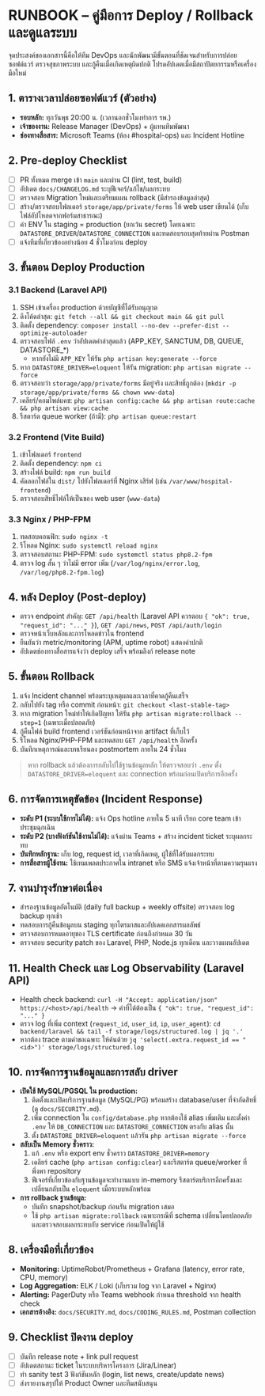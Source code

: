 ﻿# RUNBOOK – คู่มือการ Deploy / Rollback และดูแลระบบ

จุดประสงค์ของเอกสารนี้คือให้ทีม DevOps และนักพัฒนามีขั้นตอนที่ชัดเจนสำหรับการปล่อยซอฟต์แวร์ ตรวจสุขภาพระบบ และกู้คืนเมื่อเกิดเหตุผิดปกติ โปรดอัปเดตเมื่อมีสถาปัตยกรรมหรือเครื่องมือใหม่

## 1. ตารางเวลาปล่อยซอฟต์แวร์ (ตัวอย่าง)
- **รอบหลัก:** ทุกวันพุธ 20:00 น. (เวลานอกชั่วโมงทำการ รพ.)
- **เจ้าของงาน:** Release Manager (DevOps) + ผู้แทนทีมพัฒนา
- **ช่องทางสื่อสาร:** Microsoft Teams (ห้อง #hospital-ops) และ Incident Hotline

## 2. Pre-deploy Checklist
- [ ] PR ทั้งหมด merge เข้า `main` และผ่าน CI (lint, test, build)
- [ ] อัปเดต `docs/CHANGELOG.md` ระบุฟีเจอร์/แก้ไข/ผลกระทบ
- [ ] ตรวจสอบ Migration ใหม่และเตรียมแผน rollback (มีสำรองข้อมูลล่าสุด)
- [ ] สร้าง/ตรวจสอบโฟลเดอร์ `storage/app/private/forms` ให้ web user เขียนได้ (เก็บไฟล์อัปโหลดจากฟอร์มสาธารณะ)
- [ ] ค่า ENV ใน staging = production (ยกเว้น secret) โดยเฉพาะ `DATASTORE_DRIVER`/`DATASTORE_CONNECTION` และทดสอบรอบสุดท้ายผ่าน Postman
- [ ] แจ้งทีมที่เกี่ยวข้องอย่างน้อย 4 ชั่วโมงก่อน deploy

## 3. ขั้นตอน Deploy Production

### 3.1 Backend (Laravel API)
1. SSH เข้าเครื่อง production ด้วยบัญชีที่ได้รับอนุญาต
2. ดึงโค้ดล่าสุด: `git fetch --all && git checkout main && git pull`
3. ติดตั้ง dependency: `composer install --no-dev --prefer-dist --optimize-autoloader`
4. ตรวจสอบไฟล์ `.env` ว่าอัปเดตค่าล่าสุดแล้ว (APP_KEY, SANCTUM, DB, QUEUE, DATASTORE\_*)
   - หากยังไม่มี `APP_KEY` ให้รัน `php artisan key:generate --force`
5. หาก `DATASTORE_DRIVER=eloquent` ให้รัน migration: `php artisan migrate --force`
6. ตรวจสอบว่า `storage/app/private/forms` มีอยู่จริง และสิทธิ์ถูกต้อง (`mkdir -p storage/app/private/forms && chown www-data`) 
7. เคลียร์/คอมไพล์แคช: `php artisan config:cache && php artisan route:cache && php artisan view:cache`
8. รีสตาร์ต queue worker (ถ้ามี): `php artisan queue:restart`

### 3.2 Frontend (Vite Build)
1. เข้าโฟลเดอร์ `frontend`
2. ติดตั้ง dependency: `npm ci`
3. สร้างไฟล์ build: `npm run build`
4. คัดลอกไฟล์ใน `dist/` ไปยังโฟลเดอร์ที่ Nginx เสิร์ฟ (เช่น `/var/www/hospital-frontend`)
5. ตรวจสอบสิทธิ์ไฟล์ให้เป็นของ web user (`www-data`)

### 3.3 Nginx / PHP-FPM
1. ทดสอบคอนฟิก: `sudo nginx -t`
2. รีโหลด Nginx: `sudo systemctl reload nginx`
3. ตรวจสอบสถานะ PHP-FPM: `sudo systemctl status php8.2-fpm`
4. ตรวจ log สั้น ๆ ว่าไม่มี error เพิ่ม (`/var/log/nginx/error.log`, `/var/log/php8.2-fpm.log`)

## 4. หลัง Deploy (Post-deploy)
- ตรวจ endpoint สำคัญ: `GET /api/health` (Laravel API ควรตอบ `{ "ok": true, "request_id": "..." }`), `GET /api/news`, `POST /api/auth/login`
- ตรวจหน้าเว็บหลักและการโหลดข่าวใน frontend
- ยืนยันว่า metric/monitoring (APM, uptime robot) แสดงค่าปกติ
- อัปเดตช่องทางสื่อสารแจ้งว่า deploy เสร็จ พร้อมลิงก์ release note

## 5. ขั้นตอน Rollback
1. แจ้ง Incident channel พร้อมระบุเหตุผลและเวลาที่คาดกู้คืนเสร็จ
2. กลับไปยัง tag หรือ commit ก่อนหน้า: `git checkout <last-stable-tag>`
3. หาก migration ใหม่ทำให้เกิดปัญหา ให้รัน `php artisan migrate:rollback --step=1` (เฉพาะเมื่อปลอดภัย)
4. กู้คืนไฟล์ build frontend เวอร์ชันก่อนหน้าจาก artifact ที่เก็บไว้
5. รีโหลด Nginx/PHP-FPM และทดสอบ `GET /api/health` อีกครั้ง
6. บันทึกเหตุการณ์และบทเรียนลง postmortem ภายใน 24 ชั่วโมง

> หาก rollback แล้วต้องการกลับไปใช้ฐานข้อมูลหลัก ให้ตรวจสอบว่า `.env` ตั้ง `DATASTORE_DRIVER=eloquent` และ connection พร้อมก่อนเปิดบริการอีกครั้ง

## 6. การจัดการเหตุขัดข้อง (Incident Response)
- **ระดับ P1 (ระบบใช้การไม่ได้):** แจ้ง Ops hotline ภายใน 5 นาที เรียก core team เข้าประชุมฉุกเฉิน
- **ระดับ P2 (บางฟังก์ชันใช้งานไม่ได้):** แจ้งผ่าน Teams + สร้าง incident ticket ระบุผลกระทบ
- **บันทึกหลักฐาน:** เก็บ log, request id, เวลาที่เกิดเหตุ, ผู้ใช้ที่ได้รับผลกระทบ
- **การสื่อสารผู้ใช้งาน:** ใช้เทมเพลตประกาศใน intranet หรือ SMS แจ้งเจ้าหน้าที่ตามความรุนแรง

## 7. งานบำรุงรักษาต่อเนื่อง
- สำรองฐานข้อมูลอัตโนมัติ (daily full backup + weekly offsite) ตรวจสอบ log backup ทุกเช้า
- ทดสอบการกู้คืนข้อมูลบน staging ทุกไตรมาสและอัปเดตเอกสารผลลัพธ์
- ตรวจสอบการหมดอายุของ TLS certificate ก่อนถึงกำหนด 30 วัน
- ตรวจสอบ security patch ของ Laravel, PHP, Node.js ทุกเดือน และวางแผนอัปเดต

## 11. Health Check และ Log Observability (Laravel API)
- Health check backend: `curl -H "Accept: application/json" https://<host>/api/health` → ค่าที่ได้ต้องเป็น `{ "ok": true, "request_id": "..." }`
- ตรวจ log ที่เพิ่ม context (`request_id`, `user_id`, `ip`, `user_agent`): `cd backend/laravel && tail -f storage/logs/structured.log | jq '.'`
- หากต้อง trace ตามคำขอเฉพาะ ให้ค้นด้วย `jq 'select(.extra.request_id == "<id>")' storage/logs/structured.log`

## 10. การจัดการฐานข้อมูลและการสลับ driver
- **เปิดใช้ MySQL/PGSQL ใน production:**
  1. ติดตั้งและเปิดบริการฐานข้อมูล (MySQL/PG) พร้อมสร้าง database/user ที่จำกัดสิทธิ์ (ดู `docs/SECURITY.md`).
  2. เพิ่ม connection ใน `config/database.php` หากต้องใช้ alias เพิ่มเติม และตั้งค่า `.env` ให้ `DB_CONNECTION` และ `DATASTORE_CONNECTION` ตรงกับ alias นั้น
  3. ตั้ง `DATASTORE_DRIVER=eloquent` แล้วรัน `php artisan migrate --force`
- **สลับเป็น Memory ชั่วคราว:**
  1. แก้ `.env` หรือ export env ชั่วคราว `DATASTORE_DRIVER=memory`
  2. เคลียร์ cache (`php artisan config:clear`) และรีสตาร์ต queue/worker ที่พึ่งพา repository
  3. ฟีเจอร์ที่เกี่ยวข้องกับฐานข้อมูลจะทำงานแบบ in-memory รีสตาร์ตบริการอีกครั้งและเปลี่ยนกลับเป็น `eloquent` เมื่อระบบหลักพร้อม
- **การ rollback ฐานข้อมูล:**
  - บันทึก snapshot/backup ก่อนรัน migration เสมอ
  - ใช้ `php artisan migrate:rollback` เฉพาะกรณีที่ schema เปลี่ยนโดยปลอดภัย และตรวจสอบผลกระทบกับ service ก่อนเปิดให้ผู้ใช้

## 8. เครื่องมือที่เกี่ยวข้อง
- **Monitoring:** UptimeRobot/Prometheus + Grafana (latency, error rate, CPU, memory)
- **Log Aggregation:** ELK / Loki (เก็บรวม log จาก Laravel + Nginx)
- **Alerting:** PagerDuty หรือ Teams webhook กำหนด threshold จาก health check
- **เอกสารอ้างอิง:** `docs/SECURITY.md`, `docs/CODING_RULES.md`, Postman collection

## 9. Checklist ปิดงาน deploy
- [ ] บันทึก release note + link pull request
- [ ] อัปเดตสถานะ ticket ในระบบบริหารโครงการ (Jira/Linear)
- [ ] ทำ sanity test 3 ฟังก์ชันหลัก (login, list news, create/update news)
- [ ] ส่งรายงานสรุปให้ Product Owner และทีมสนับสนุน
